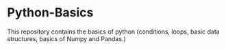 # Python-Basics
This repository contains the basics of python (conditions, loops, basic data structures, basics of Numpy and Pandas.)
